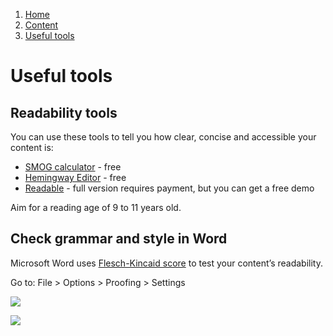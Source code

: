 1.  [Home](/)
2.  [Content](/content/overview)
3.  [Useful tools](#)

# Useful tools

## Readability tools

You can use these tools to tell you how clear, concise and accessible your content is:

*   [SMOG calculator](https:/www.learningandwork.org.uk/SMOG-calculator/smogcalc.php) \- free
*   [Hemingway Editor](http:/www.hemingwayapp.com/) - free
*   [Readable](https:/readable.com/) - full version requires payment, but you can get a free demo

Aim for a reading age of 9 to 11 years old.

## Check grammar and style in Word

Microsoft Word uses [Flesch-Kincaid score](https:/support.office.com/en-gb/article/Test-your-document-s-readability-85b4969e-e80a-4777-8dd3-f7fc3c8b3fd2#__toc342546555) to test your content’s readability.

Go to: File > Options > Proofing > Settings

![](/public/images/chesfs50-euchomedirs-carolinemccabe-my-documents-my-pictures-images-for-digital-toolkit-flesch-kinkaid_1.jpg?width=500&height=408.15085158150856)

![](/public/images/chesfs50-euchomedirs-carolinemccabe-my-documents-my-pictures-images-for-digital-toolkit-flesch-kinkaid_2jpg.jpg?width=500&height=107.1055381400209)
